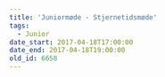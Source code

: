 ```yaml
---
title: 'Juniormøde - Stjernetidsmøde'
tags:
  - Junior
date_start: 2017-04-18T17:00:00
date_end: 2017-04-18T19:00:00
old_id: 6658
---
```

